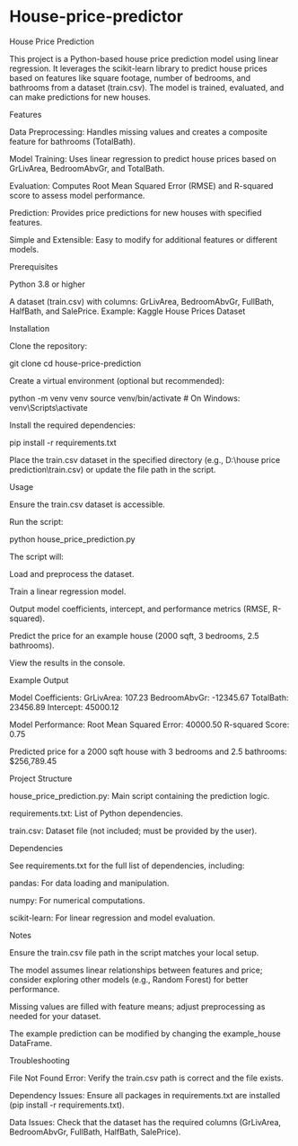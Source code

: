 # House-price-predictor

House Price Prediction

This project is a Python-based house price prediction model using linear regression. It leverages the scikit-learn library to predict house prices based on features like square footage, number of bedrooms, and bathrooms from a dataset (train.csv). The model is trained, evaluated, and can make predictions for new houses.

Features





Data Preprocessing: Handles missing values and creates a composite feature for bathrooms (TotalBath).



Model Training: Uses linear regression to predict house prices based on GrLivArea, BedroomAbvGr, and TotalBath.



Evaluation: Computes Root Mean Squared Error (RMSE) and R-squared score to assess model performance.



Prediction: Provides price predictions for new houses with specified features.



Simple and Extensible: Easy to modify for additional features or different models.

Prerequisites





Python 3.8 or higher



A dataset (train.csv) with columns: GrLivArea, BedroomAbvGr, FullBath, HalfBath, and SalePrice. Example: Kaggle House Prices Dataset

Installation





Clone the repository:

git clone <repository-url>
cd house-price-prediction



Create a virtual environment (optional but recommended):

python -m venv venv
source venv/bin/activate  # On Windows: venv\Scripts\activate



Install the required dependencies:

pip install -r requirements.txt



Place the train.csv dataset in the specified directory (e.g., D:\house price prediction\train.csv) or update the file path in the script.

Usage





Ensure the train.csv dataset is accessible.



Run the script:

python house_price_prediction.py



The script will:





Load and preprocess the dataset.



Train a linear regression model.



Output model coefficients, intercept, and performance metrics (RMSE, R-squared).



Predict the price for an example house (2000 sqft, 3 bedrooms, 2.5 bathrooms).



View the results in the console.

Example Output

Model Coefficients:
GrLivArea: 107.23
BedroomAbvGr: -12345.67
TotalBath: 23456.89
Intercept: 45000.12

Model Performance:
Root Mean Squared Error: 40000.50
R-squared Score: 0.75

Predicted price for a 2000 sqft house with 3 bedrooms and 2.5 bathrooms: $256,789.45

Project Structure





house_price_prediction.py: Main script containing the prediction logic.



requirements.txt: List of Python dependencies.



train.csv: Dataset file (not included; must be provided by the user).

Dependencies

See requirements.txt for the full list of dependencies, including:





pandas: For data loading and manipulation.



numpy: For numerical computations.



scikit-learn: For linear regression and model evaluation.

Notes





Ensure the train.csv file path in the script matches your local setup.



The model assumes linear relationships between features and price; consider exploring other models (e.g., Random Forest) for better performance.



Missing values are filled with feature means; adjust preprocessing as needed for your dataset.



The example prediction can be modified by changing the example_house DataFrame.

Troubleshooting





File Not Found Error: Verify the train.csv path is correct and the file exists.



Dependency Issues: Ensure all packages in requirements.txt are installed (pip install -r requirements.txt).



Data Issues: Check that the dataset has the required columns (GrLivArea, BedroomAbvGr, FullBath, HalfBath, SalePrice).
